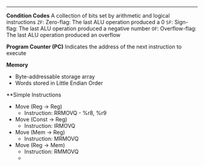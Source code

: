 ***
**Condition Codes**
A collection of bits set by arithmetic and logical instructions
`ZF`: Zero-flag: The last ALU operation produced a 0
`SF`: Sign-flag: The last ALU operation produced a negative number
`OF`: Overflow-flag: The last ALU operation produced an overflow

**Program Counter (PC)**
Indicates the address of the next instruction to execute

**Memory**
* Byte-addressable storage array
* Words stored in Little Endian Order

**Simple Instructions
* Move (Reg -> Reg)
	* Instruction: RRMOVQ - %r8, %r9
* Move (Const -> Reg)
	* Instruction: IRMOVQ
* Move (Mem -> Reg)
	* Instruction: MRMOVQ
* Move (Reg -> Mem)
	* Instruction: RMMOVQ
	*